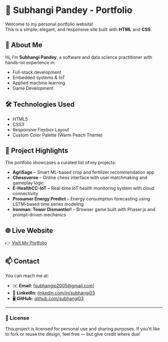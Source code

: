 # 💼 Subhangi Pandey - Portfolio

Welcome to my personal portfolio website!  
This is a simple, elegant, and responsive site built with **HTML** and **CSS**.

## 🌟 About Me

Hi, I’m **Subhangi Pandey**, a software and data science practitioner with hands-on experience in:
- Full-stack development
- Embedded systems & IoT
- Applied machine learning
- Game Development

## 🛠️ Technologies Used

- HTML5
- CSS3
- Responsive Flexbox Layout
- Custom Color Palette (Warm Peach Theme)

## 📁 Project Highlights

The portfolio showcases a curated list of my projects:
- **AgriSage** – Smart ML-based crop and fertilizer recommendation app
- **Chessverse** – Online chess interface with user matchmaking and gameplay logic
- **E-HealthCC-IoT** – Real-time IoT health monitoring system with cloud connectivity
- **Prosumer Energy Predict** – Energy consumption forecasting using LSTM-based time series modeling
- **Ironman: Tower Dismantler!** – Browser game built with Phaser.js and prompt-driven mechanics

## 🌐 Live Website

👉 [Visit My Portfolio](https://subhangi03.github.io/Portfolio/)

## 📫 Contact

You can reach me at:
- ✉️ **Email:** [subhangip2005@gmail.com]
- 💼 **LinkedIn:** [linkedin.com/in/subhangi03](https://www.linkedin.com/in/subhangi03)
- 🖥️ **GitHub:** [github.com/subhangi03](https://github.com/subhangi03)

---

### 🎯 License

This project is licensed for personal use and sharing purposes. If you’d like to fork or reuse the design, feel free — but give credit where due!

